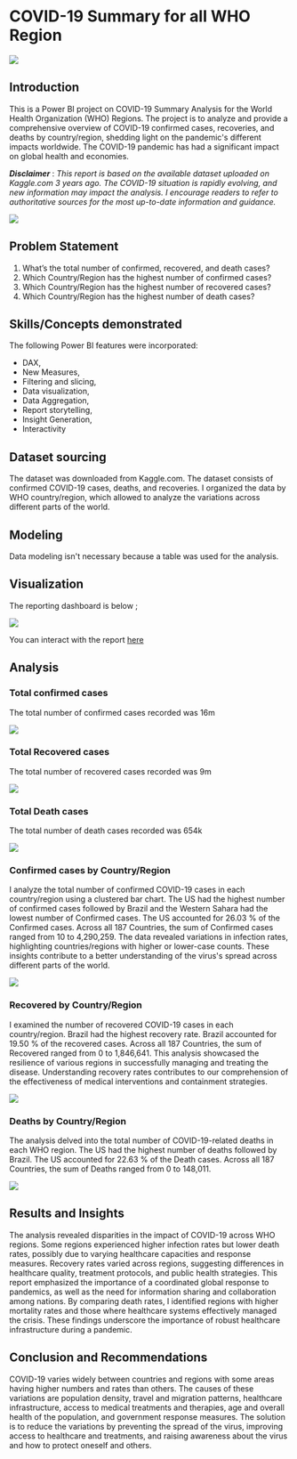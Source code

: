 # COVID-19 Summary for all WHO Region

![](coronavirus_image.jpg)

## Introduction 
This is a Power BI project on COVID-19 Summary Analysis for the World Health Organization (WHO) Regions. The project is to analyze and provide a comprehensive overview of COVID-19 confirmed cases, recoveries, and deaths by country/region, shedding light on the pandemic's different impacts worldwide. The COVID-19 pandemic has had a significant impact on global health and economies. 

**_Disclaimer_** : _This report is based on the available dataset uploaded on Kaggle.com 3 years ago. The COVID-19 situation is rapidly evolving, and new information may impact the analysis. I encourage readers to refer to authoritative sources for the most up-to-date information and guidance._ 

![](map.jpg)

## Problem Statement 
1. What’s the total number of confirmed, recovered, and death cases?
2. Which Country/Region has the highest number of confirmed cases? 
3. Which Country/Region has the highest number of recovered cases?
4. Which Country/Region has the highest number of death cases?

## Skills/Concepts demonstrated
The following Power BI features were incorporated:
- DAX,
- New Measures,
- Filtering and slicing,
- Data visualization,
- Data Aggregation,
- Report storytelling,
- Insight Generation,
- Interactivity

## Dataset sourcing 
The dataset was downloaded from Kaggle.com. The dataset consists of confirmed COVID-19 cases, deaths, and recoveries. I organized the data by WHO country/region, which allowed to analyze the variations across different parts of the world.

## Modeling 
Data modeling isn't necessary because a table was used for the analysis.

## Visualization 
The reporting dashboard is below ;

![](dashboard.jpg)

You can interact with the report [here](https://app.powerbi.com/view?r=eyJrIjoiMjQyMzZkODctNDNjOC00YjM5LWJhNzEtM2FhMWU4YTlmY2MxIiwidCI6ImY1OWE1ZDBkLThmNDEtNGNhNS05MmE5LTI3MDM1ZjMwNDZiOCJ9)

## Analysis 

### Total confirmed cases
The total number of confirmed cases recorded was 16m

![](confirmed.jpg)

### Total Recovered cases
The total number of recovered cases recorded was 9m

![](recovered.jpg)

### Total Death cases
The total number of death cases recorded was 654k

![](death.jpg)

### Confirmed cases by Country/Region 
I analyze the total number of confirmed COVID-19 cases in each country/region using a clustered bar chart. The US had the highest number of confirmed cases followed by Brazil and the Western Sahara had the lowest number of Confirmed cases. The US accounted for 26.03 % of the Confirmed cases. Across all 187 Countries, the sum of Confirmed cases ranged from 10 to 4,290,259. The data revealed variations in infection rates, highlighting countries/regions with higher or lower-case counts. These insights contribute to a better understanding of the virus's spread across different parts of the world.

![](confirmed_cases.jpg)

### Recovered by Country/Region

I examined the number of recovered COVID-19 cases in each country/region. Brazil had the highest recovery rate. Brazil accounted for 19.50 % of the recovered cases. Across all 187 Countries, the sum of Recovered ranged from 0 to 1,846,641. This analysis showcased the resilience of various regions in successfully managing and treating the disease. Understanding recovery rates contributes to our comprehension of the effectiveness of medical interventions and containment strategies.

![](recovered_cases.jpg)

### Deaths by Country/Region
The analysis delved into the total number of COVID-19-related deaths in each WHO region. The US had the highest number of deaths followed by Brazil. The US accounted for 22.63 % of the Death cases. Across all 187 Countries, the sum of Deaths ranged from 0 to 148,011.

![](death_cases.jpg)

## Results and Insights 

The analysis revealed disparities in the impact of COVID-19 across WHO regions. Some regions experienced higher infection rates but lower death rates, possibly due to varying healthcare capacities and response measures. Recovery rates varied across regions, suggesting differences in healthcare quality, treatment protocols, and public health strategies. This report emphasized the importance of a coordinated global response to pandemics, as well as the need for information sharing and collaboration among nations. By comparing death rates, I identified regions with higher mortality rates and those where healthcare systems effectively managed the crisis. These findings underscore the importance of robust healthcare infrastructure during a pandemic.

## Conclusion and Recommendations 

COVID-19 varies widely between countries and regions with some areas having higher numbers and rates than others. The causes of these variations are population density, travel and migration patterns, healthcare infrastructure, access to medical treatments and therapies, age and overall health of the population, and government response measures. The solution is to reduce the variations by preventing the spread of the virus, improving access to healthcare and treatments, and raising awareness about the virus and how to protect oneself and others.













